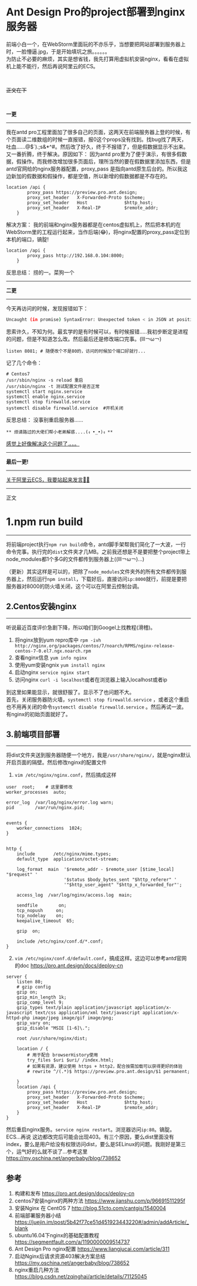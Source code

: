 
# Ant Design Pro的project部署到nginx服务器
前端小白一个，在WebStorm里面玩的不亦乐乎，当想要把网站部署到服务器上时，一脸懵逼.jpg，于是开始填坑之旅。。。。。。  
为防止不必要的麻烦，其实是想省钱，我先打算用虚拟机安装nginx，看看在虚拟机上能不能行，然后再说阿里云的ECS。  

<br>

~~正文在下~~ 

<br>

**一更**

---

我在antd pro工程里面加了很多自己的页面，这两天在前端服务器上登的时候，有个页面读二维数组的时候一直报错，报0这个props没有找到。找bug找了两天，吐血......@$`).;s&*^#。然后改了好久，终于不报错了，但是假数据显示不出来。又一番折腾，终于解决。原因如下：
因为antd pro里为了便于演示，有很多假数据，假操作。而我修改增加很多页面后，理所当然的要在假数据里添加东西，但是antd官网给的nginx服务器配置，proxy_pass 是指向antd原生后台的。所以我这边新加的假数据和假操作，都是空值，所以新增的假数据都是不存在的。
```shell
location /api {
        proxy_pass https://preview.pro.ant.design;
        proxy_set_header   X-Forwarded-Proto $scheme;
        proxy_set_header   Host              $http_host;
        proxy_set_header   X-Real-IP         $remote_addr;
    }
```
解决方案：
我的前端和nginx服务器都是在centos虚拟机上，然后把本机的在WebStorm里的工程运行起来，当作后端(😂)，将nginx配置的proxy_pass定位到本机的端口，镐腚!
```
location /api {
        proxy_pass http://192.168.0.104:8000;
    }
```
反思总结：
捞的一。菜狗一个

---
**二更**

---

今天再访问的时候，发现报错如下：
```bash
Uncaught (in promise) SyntaxError: Unexpected token < in JSON at position 0
```
思索许久，不知为何。最玄学的是有时候可以，有时候报错.....我初步断定是进程的问题，但是不知道怎么改。然后最后还是修改端口完事。(lll￢ω￢)
```shell
listen 8081; # 随便改个不是80的，访问的时候加个端口好就行...
```
记了几个命令：
```shell
# Centos7
/usr/sbin/nginx -s reload 重启
/usr/sbin/nginx -t 测试配置文件是否正常
systemctl start nginx.service
systemctl enable nginx.service
systemctl stop firewalld.service
systemctl disable firewalld.service  #开机关闭
```
反思总结：
没事别重启服务器......


	** 烦请路过的大佬们帮小老弟解惑....(ง •_•)ง **


[感觉上好像解决这个问题了.。。。](https://blog.csdn.net/ws995339251/article/details/86683340)  


---
**最后一更!**

---
[关于阿里云ECS，我要站起来发言🙋‍♂️](https://blog.csdn.net/ws995339251/article/details/86693190)

---

正文



# 1.npm run build
---
将前端project执行`npm run build`命令，antd脚手架帮我们简化了一大波，一行命令完事。执行完的`dist`文件夹才几MB。之前我还想是不是要把整个project带上node_modules都1个多G的文件都传到服务器上((lll￢ω￢)...)

（更新）其实这样是可以的，把除了`node_modules`文件夹外的所有文件都传到服务器上，然后运行`npm install`，下载好后，直接访问`ip:8000`就行，前提是要把服务器对8000的防火墙关闭，这个可以在阿里云控制台调。

## 2.Centos安装nginx
---
听说最近百度评价急剧下降，所以咱们到Googel上找教程(滑稽)。  
 1. 将nginx放到yum repro库中  `rpm -ivh http://nginx.org/packages/centos/7/noarch/RPMS/nginx-release-centos-7-0.el7.ngx.noarch.rpm`  
 2. 查看nginx信息  `yum info nginx`   
 3. 使用yum安装ngnix  `yum install nginx`  
 4. 启动nginx  `service nginx start`  
 5. 访问nginx  `curl -i localhost`或者在浏览器上输入localhost或者ip

到这里如果能显示，就很舒服了。显示不了也问题不大。  
首先，关闭服务器防火墙，`systemctl stop firewalld.service` ，或者这个重启也不用再关闭的命令`systemctl disable firewalld.service` 。然后再试一波。
有nginx的初始页面就好了。

## 3.前端项目部署
---
将dist文件夹送到服务器随便一个地方，我是`/usr/share/nginx/`，就是nginx默认开启页面的隔壁。然后修改nginx的配置文件  

 1. `vim /etc/nginx/nginx.conf`，然后搞成这样

```shell
user  root;    # 这里要修改
worker_processes  auto;

error_log  /var/log/nginx/error.log warn;
pid        /var/run/nginx.pid;


events {
    worker_connections  1024;
}


http {
    include       /etc/nginx/mime.types;
    default_type  application/octet-stream;

    log_format  main  '$remote_addr - $remote_user [$time_local] "$request" '
                      '$status $body_bytes_sent "$http_referer" '
                      '"$http_user_agent" "$http_x_forwarded_for"';

    access_log  /var/log/nginx/access.log  main;

    sendfile        on;
    tcp_nopush     on;
    tcp_nodelay    on;
    keepalive_timeout  65;

    gzip  on;

    include /etc/nginx/conf.d/*.conf;
}

```

 2. `vim /etc/nginx/conf.d/default.conf`，搞成这样。这边可以参考antd官网的doc https://pro.ant.design/docs/deploy-cn  
```shell
server {
    listen 80;
    # gzip config
    gzip on;
    gzip_min_length 1k;
    gzip_comp_level 9;
    gzip_types text/plain application/javascript application/x-javascript text/css application/xml text/javascript application/x-httpd-php image/jpeg image/gif image/png;
    gzip_vary on;
    gzip_disable "MSIE [1-6]\.";

    root /usr/share/nginx/dist;

    location / {
        # 用于配合 browserHistory使用
        try_files $uri $uri/ /index.html;
        # 如果有资源，建议使用 https + http2，配合按需加载可以获得更好的体验
        # rewrite ^/(.*)$ https://preview.pro.ant.design/$1 permanent;

    }
    location /api {
        proxy_pass https://preview.pro.ant.design;
        proxy_set_header   X-Forwarded-Proto $scheme;
        proxy_set_header   Host              $http_host;
        proxy_set_header   X-Real-IP         $remote_addr;
    }
}

```

然后重启nginx服务。`service nginx restart`。浏览器访问`ip:80`。镐腚。  
 ECS...再说
这边都改完后可能会出现403。有三个原因，要么dist里面没有index，要么是用户给没有权限访问dist，要么是SELinux的问题。我刚好是第三个，运气好的么就不谈了...参考这里  https://my.oschina.net/angerbaby/blog/738652
## 参考
1. 构建和发布 https://pro.ant.design/docs/deploy-cn  
1. centos7安装nginx的两种方法 https://www.jianshu.com/p/96691511295f  
1. 安装Nginx 在 CentOS 7 http://blog.51cto.com/cantgis/1540004  
1. 前端部署服务器小结 https://juejin.im/post/5b42f77ce51d451923443220#/admin/addArticle/_blank  
1. ubuntu16.04下nginx的基础配置教程 https://segmentfault.com/a/1190000009514737  
1. Ant Design Pro nginx配置 https://www.liangjucai.com/article/311  
1. 启动Nginx后请求资源403解决方案总结 https://my.oschina.net/angerbaby/blog/738652
1. nginx重启几种方法 https://blog.csdn.net/zqinghai/article/details/71125045  